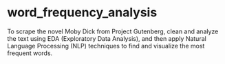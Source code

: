 # word_frequency_analysis
To scrape the novel Moby Dick from Project Gutenberg, clean and analyze the text using EDA (Exploratory Data Analysis), and then apply Natural Language Processing (NLP) techniques to find and visualize the most frequent words.

